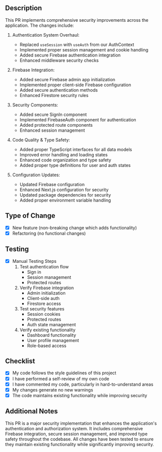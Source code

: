 ## Description

This PR implements comprehensive security improvements across the application. The changes include:

1. Authentication System Overhaul:

   - Replaced `useSession` with `useAuth` from our AuthContext
   - Implemented proper session management and cookie handling
   - Added secure Firebase authentication integration
   - Enhanced middleware security checks

2. Firebase Integration:

   - Added secure Firebase admin app initialization
   - Implemented proper client-side Firebase configuration
   - Added secure authentication methods
   - Enhanced Firestore security rules

3. Security Components:

   - Added secure SignIn component
   - Implemented FirebaseAuth component for authentication
   - Added protected route components
   - Enhanced session management

4. Code Quality & Type Safety:

   - Added proper TypeScript interfaces for all data models
   - Improved error handling and loading states
   - Enhanced code organization and type safety
   - Added proper type definitions for user and auth states

5. Configuration Updates:
   - Updated Firebase configuration
   - Enhanced Next.js configuration for security
   - Updated package dependencies for security
   - Added proper environment variable handling

## Type of Change

- [x] New feature (non-breaking change which adds functionality)
- [x] Refactoring (no functional changes)

## Testing

- [x] Manual Testing Steps
  1. Test authentication flow
     - Sign in
     - Session management
     - Protected routes
  2. Verify Firebase integration
     - Admin initialization
     - Client-side auth
     - Firestore access
  3. Test security features
     - Session cookies
     - Protected routes
     - Auth state management
  4. Verify existing functionality
     - Dashboard functionality
     - User profile management
     - Role-based access

## Checklist

- [x] My code follows the style guidelines of this project
- [x] I have performed a self-review of my own code
- [x] I have commented my code, particularly in hard-to-understand areas
- [x] My changes generate no new warnings
- [x] The code maintains existing functionality while improving security

## Additional Notes

This PR is a major security implementation that enhances the application's authentication and authorization system. It includes comprehensive Firebase integration, secure session management, and improved type safety throughout the codebase. All changes have been tested to ensure they maintain existing functionality while significantly improving security.
